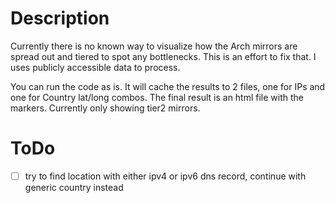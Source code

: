 # Description

Currently there is no known way to visualize how the Arch mirrors are spread out and tiered to spot any bottlenecks. This is an effort to fix that. I uses publicly accessible data to process. 

You can run the code as is. It will cache the results to 2 files, one for IPs and one for Country lat/long combos. The final result is an html file with the markers. Currently only showing tier2 mirrors. 
# ToDo
- [ ] try to find location with either ipv4 or ipv6 dns record, continue with generic country instead
